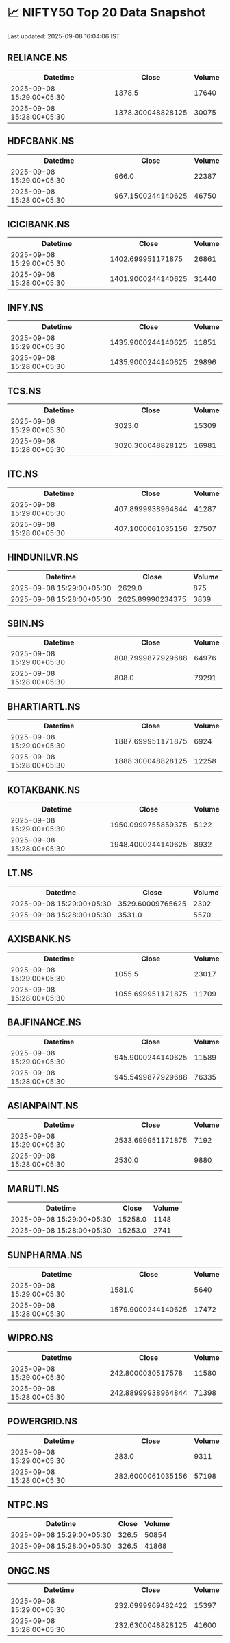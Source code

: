 # 📈 NIFTY50 Top 20 Data Snapshot

Last updated: 2025-09-08 16:04:06 IST

## RELIANCE.NS

<table>
  <tr><th>Datetime</th><th>Close</th><th>Volume</th></tr>
  <tr><td>2025-09-08 15:29:00+05:30</td><td>1378.5</td><td>17640</td></tr>
  <tr><td>2025-09-08 15:28:00+05:30</td><td>1378.300048828125</td><td>30075</td></tr>
</table>

## HDFCBANK.NS

<table>
  <tr><th>Datetime</th><th>Close</th><th>Volume</th></tr>
  <tr><td>2025-09-08 15:29:00+05:30</td><td>966.0</td><td>22387</td></tr>
  <tr><td>2025-09-08 15:28:00+05:30</td><td>967.1500244140625</td><td>46750</td></tr>
</table>

## ICICIBANK.NS

<table>
  <tr><th>Datetime</th><th>Close</th><th>Volume</th></tr>
  <tr><td>2025-09-08 15:29:00+05:30</td><td>1402.699951171875</td><td>26861</td></tr>
  <tr><td>2025-09-08 15:28:00+05:30</td><td>1401.9000244140625</td><td>31440</td></tr>
</table>

## INFY.NS

<table>
  <tr><th>Datetime</th><th>Close</th><th>Volume</th></tr>
  <tr><td>2025-09-08 15:29:00+05:30</td><td>1435.9000244140625</td><td>11851</td></tr>
  <tr><td>2025-09-08 15:28:00+05:30</td><td>1435.9000244140625</td><td>29896</td></tr>
</table>

## TCS.NS

<table>
  <tr><th>Datetime</th><th>Close</th><th>Volume</th></tr>
  <tr><td>2025-09-08 15:29:00+05:30</td><td>3023.0</td><td>15309</td></tr>
  <tr><td>2025-09-08 15:28:00+05:30</td><td>3020.300048828125</td><td>16981</td></tr>
</table>

## ITC.NS

<table>
  <tr><th>Datetime</th><th>Close</th><th>Volume</th></tr>
  <tr><td>2025-09-08 15:29:00+05:30</td><td>407.8999938964844</td><td>41287</td></tr>
  <tr><td>2025-09-08 15:28:00+05:30</td><td>407.1000061035156</td><td>27507</td></tr>
</table>

## HINDUNILVR.NS

<table>
  <tr><th>Datetime</th><th>Close</th><th>Volume</th></tr>
  <tr><td>2025-09-08 15:29:00+05:30</td><td>2629.0</td><td>875</td></tr>
  <tr><td>2025-09-08 15:28:00+05:30</td><td>2625.89990234375</td><td>3839</td></tr>
</table>

## SBIN.NS

<table>
  <tr><th>Datetime</th><th>Close</th><th>Volume</th></tr>
  <tr><td>2025-09-08 15:29:00+05:30</td><td>808.7999877929688</td><td>64976</td></tr>
  <tr><td>2025-09-08 15:28:00+05:30</td><td>808.0</td><td>79291</td></tr>
</table>

## BHARTIARTL.NS

<table>
  <tr><th>Datetime</th><th>Close</th><th>Volume</th></tr>
  <tr><td>2025-09-08 15:29:00+05:30</td><td>1887.699951171875</td><td>6924</td></tr>
  <tr><td>2025-09-08 15:28:00+05:30</td><td>1888.300048828125</td><td>12258</td></tr>
</table>

## KOTAKBANK.NS

<table>
  <tr><th>Datetime</th><th>Close</th><th>Volume</th></tr>
  <tr><td>2025-09-08 15:29:00+05:30</td><td>1950.0999755859375</td><td>5122</td></tr>
  <tr><td>2025-09-08 15:28:00+05:30</td><td>1948.4000244140625</td><td>8932</td></tr>
</table>

## LT.NS

<table>
  <tr><th>Datetime</th><th>Close</th><th>Volume</th></tr>
  <tr><td>2025-09-08 15:29:00+05:30</td><td>3529.60009765625</td><td>2302</td></tr>
  <tr><td>2025-09-08 15:28:00+05:30</td><td>3531.0</td><td>5570</td></tr>
</table>

## AXISBANK.NS

<table>
  <tr><th>Datetime</th><th>Close</th><th>Volume</th></tr>
  <tr><td>2025-09-08 15:29:00+05:30</td><td>1055.5</td><td>23017</td></tr>
  <tr><td>2025-09-08 15:28:00+05:30</td><td>1055.699951171875</td><td>11709</td></tr>
</table>

## BAJFINANCE.NS

<table>
  <tr><th>Datetime</th><th>Close</th><th>Volume</th></tr>
  <tr><td>2025-09-08 15:29:00+05:30</td><td>945.9000244140625</td><td>11589</td></tr>
  <tr><td>2025-09-08 15:28:00+05:30</td><td>945.5499877929688</td><td>76335</td></tr>
</table>

## ASIANPAINT.NS

<table>
  <tr><th>Datetime</th><th>Close</th><th>Volume</th></tr>
  <tr><td>2025-09-08 15:29:00+05:30</td><td>2533.699951171875</td><td>7192</td></tr>
  <tr><td>2025-09-08 15:28:00+05:30</td><td>2530.0</td><td>9880</td></tr>
</table>

## MARUTI.NS

<table>
  <tr><th>Datetime</th><th>Close</th><th>Volume</th></tr>
  <tr><td>2025-09-08 15:29:00+05:30</td><td>15258.0</td><td>1148</td></tr>
  <tr><td>2025-09-08 15:28:00+05:30</td><td>15253.0</td><td>2741</td></tr>
</table>

## SUNPHARMA.NS

<table>
  <tr><th>Datetime</th><th>Close</th><th>Volume</th></tr>
  <tr><td>2025-09-08 15:29:00+05:30</td><td>1581.0</td><td>5640</td></tr>
  <tr><td>2025-09-08 15:28:00+05:30</td><td>1579.9000244140625</td><td>17472</td></tr>
</table>

## WIPRO.NS

<table>
  <tr><th>Datetime</th><th>Close</th><th>Volume</th></tr>
  <tr><td>2025-09-08 15:29:00+05:30</td><td>242.8000030517578</td><td>11580</td></tr>
  <tr><td>2025-09-08 15:28:00+05:30</td><td>242.88999938964844</td><td>71398</td></tr>
</table>

## POWERGRID.NS

<table>
  <tr><th>Datetime</th><th>Close</th><th>Volume</th></tr>
  <tr><td>2025-09-08 15:29:00+05:30</td><td>283.0</td><td>9311</td></tr>
  <tr><td>2025-09-08 15:28:00+05:30</td><td>282.6000061035156</td><td>57198</td></tr>
</table>

## NTPC.NS

<table>
  <tr><th>Datetime</th><th>Close</th><th>Volume</th></tr>
  <tr><td>2025-09-08 15:29:00+05:30</td><td>326.5</td><td>50854</td></tr>
  <tr><td>2025-09-08 15:28:00+05:30</td><td>326.5</td><td>41868</td></tr>
</table>

## ONGC.NS

<table>
  <tr><th>Datetime</th><th>Close</th><th>Volume</th></tr>
  <tr><td>2025-09-08 15:29:00+05:30</td><td>232.6999969482422</td><td>15397</td></tr>
  <tr><td>2025-09-08 15:28:00+05:30</td><td>232.6300048828125</td><td>41600</td></tr>
</table>

